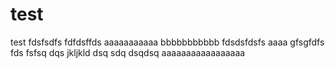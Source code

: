 test
====

test
fdsfsdfs
fdfdsffds
aaaaaaaaaaa
bbbbbbbbbbb
fdsdsfdsfs
aaaa
gfsgfdfs
fds
fsfsq
dqs
jkljkld
dsq
sdq
dsqdsq
aaaaaaaaaaaaaaaaa
